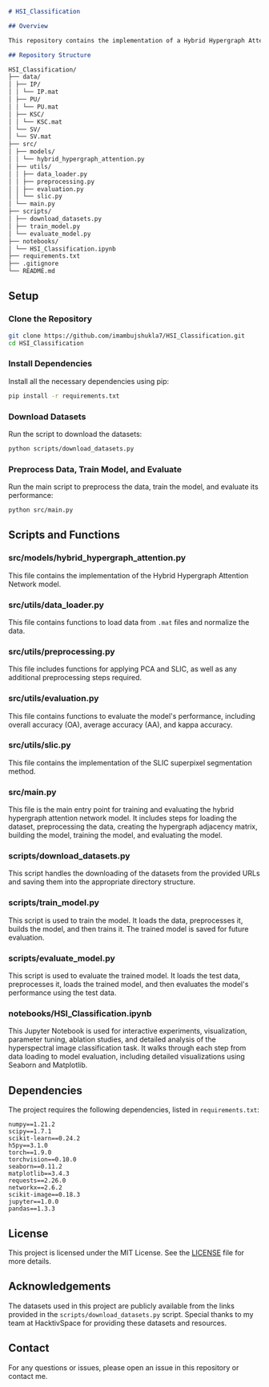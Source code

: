 ```markdown
# HSI_Classification

## Overview

This repository contains the implementation of a Hybrid Hypergraph Attention Network for hyperspectral image classification. The work involves data preprocessing, including PCA for dimensionality reduction and SLIC for superpixel segmentation, followed by the construction of a hybrid hypergraph attention network to classify hyperspectral images. The repository includes scripts for data downloading, model training, and evaluation, along with Jupyter notebooks for interactive experimentation, parameter tuning, and ablation studies.

## Repository Structure

HSI_Classification/
├── data/
│ ├── IP/
│ │ └── IP.mat
│ ├── PU/
│ │ └── PU.mat
│ ├── KSC/
│ │ └── KSC.mat
│ └── SV/
│ └── SV.mat
├── src/
│ ├── models/
│ │ └── hybrid_hypergraph_attention.py
│ ├── utils/
│ │ ├── data_loader.py
│ │ ├── preprocessing.py
│ │ ├── evaluation.py
│ │ └── slic.py
│ └── main.py
├── scripts/
│ ├── download_datasets.py
│ ├── train_model.py
│ └── evaluate_model.py
├── notebooks/
│ └── HSI_Classification.ipynb
├── requirements.txt
├── .gitignore
└── README.md

```

## Setup

### Clone the Repository

```bash
git clone https://github.com/imambujshukla7/HSI_Classification.git
cd HSI_Classification
```

### Install Dependencies

Install all the necessary dependencies using pip:

```bash
pip install -r requirements.txt
```

### Download Datasets

Run the script to download the datasets:

```bash
python scripts/download_datasets.py
```

### Preprocess Data, Train Model, and Evaluate

Run the main script to preprocess the data, train the model, and evaluate its performance:

```bash
python src/main.py
```

## Scripts and Functions

### src/models/hybrid_hypergraph_attention.py

This file contains the implementation of the Hybrid Hypergraph Attention Network model.

### src/utils/data_loader.py

This file contains functions to load data from `.mat` files and normalize the data.

### src/utils/preprocessing.py

This file includes functions for applying PCA and SLIC, as well as any additional preprocessing steps required.

### src/utils/evaluation.py

This file contains functions to evaluate the model's performance, including overall accuracy (OA), average accuracy (AA), and kappa accuracy.

### src/utils/slic.py

This file contains the implementation of the SLIC superpixel segmentation method.

### src/main.py

This file is the main entry point for training and evaluating the hybrid hypergraph attention network model. It includes steps for loading the dataset, preprocessing the data, creating the hypergraph adjacency matrix, building the model, training the model, and evaluating the model.

### scripts/download_datasets.py

This script handles the downloading of the datasets from the provided URLs and saving them into the appropriate directory structure.

### scripts/train_model.py

This script is used to train the model. It loads the data, preprocesses it, builds the model, and then trains it. The trained model is saved for future evaluation.

### scripts/evaluate_model.py

This script is used to evaluate the trained model. It loads the test data, preprocesses it, loads the trained model, and then evaluates the model's performance using the test data.

### notebooks/HSI_Classification.ipynb

This Jupyter Notebook is used for interactive experiments, visualization, parameter tuning, ablation studies, and detailed analysis of the hyperspectral image classification task. It walks through each step from data loading to model evaluation, including detailed visualizations using Seaborn and Matplotlib.

## Dependencies

The project requires the following dependencies, listed in `requirements.txt`:

```plaintext
numpy==1.21.2
scipy==1.7.1
scikit-learn==0.24.2
h5py==3.1.0
torch==1.9.0
torchvision==0.10.0
seaborn==0.11.2
matplotlib==3.4.3
requests==2.26.0
networkx==2.6.2
scikit-image==0.18.3
jupyter==1.0.0
pandas==1.3.3
```

## License

This project is licensed under the MIT License. See the [LICENSE](LICENSE) file for more details.

## Acknowledgements

The datasets used in this project are publicly available from the links provided in the `scripts/download_datasets.py` script. Special thanks to my team at HacktivSpace for providing these datasets and resources.

## Contact

For any questions or issues, please open an issue in this repository or contact me.
```
